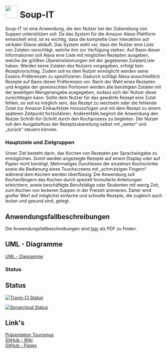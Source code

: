 # <img src="https://user-images.githubusercontent.com/43878732/51005877-f5f3da00-1540-11e9-9db0-08cf20d5f70a.png" width="40">  Soup-IT    
Soup-IT ist eine Anwendung, die den Nutzer bei der Zubereitung von Suppen unterstützen soll. Da das System für die Amazon Alexa-Plattform entwickelt wird, ist es wichtig, dass die komplette User Interaktion auf verbaler Ebene abläuft. Das System sieht vor, dass der Nutzer eine Liste von Zutaten vorschlägt, welche ihm zur Verfügung stehen. Auf Basis dieser Informationen soll Alexa eine Liste mit möglichen Rezepten ausgeben, welche die größten Übereinstimmungen mit der gegebenen ZutatenListe haben. Werden keine Zutaten des Nutzers vorgegeben, erfolgt kein Rezeptvorschlag. Zudem soll es dem Nutzer ermöglicht werden seine Essens-Präferenzen zu spezifizieren. Dadurch schlägt Alexa ausschließlich Rezepte auf Basis dieser Präferenzen vor. Nach der Wahl eines Rezeptes und Angabe der gewünschten Portionen werden alle benötigten Zutaten mit der jeweiligen Mengenangabe ausgegeben, sodass sich der Nutzer diese zurechtlegen kann. Sollte dem Nutzer für das gewählte Rezept eine Zutat fehlen, so soll es möglich sein, das Rezept zu wechseln oder die fehlende Zutat zur Amazon Einkaufsliste hinzuzufügen und mit dem Rezept zu einem späteren Zeitpunkt fortzufahren. Anderenfalls beginnt die Anwendung den Nutzer Schritt-für-Schritt durch den Kochprozess zu begleiten. Der Nutzer soll den Ausgabefluss der Rezeptzubereitung selbst mit „weiter“ und „zurück“ steuern können.

### Hauptziele und Zielgruppen 

Unser Ziel besteht darin, das Kochen von Rezepten per Spracheingabe zu ermöglichen. Somit werden angezeigte Rezepte auf einem Display oder auf Papier nicht benötigt. Mehrmaliges Durchlesen der einzelnen Kochschritte sowie die Bedienung eines Touchscreens mit „schmutzigen Fingern“ während dem Kochen werden überflüssig. Die Anwendung soll Kochanfängern das Kochen durch speziell formulierte Anleitungen erleichtern, sowie beschäftigte Berufstätige oder Studenten mit wenig Zeit, zum Kochen von leckeren Suppen in der Freizeit animieren. Daher wird großer Wert auf möglichst einfache und schnelle Rezepte, die zugleich auch lecker und gesund sind, gelegt.

## Anwendungsfallbeschreibungen
Die Anwendungsfallbeschreibungen sind [hier](https://github.com/sweIhm-ws2018-19/skillproject-fr-12/blob/master/UML/Sprint%200/AWF%20Beschreibungen.pdf) als PDF zu finden.

## UML - Diagramme
[UML - Diagramme](https://github.com/sweIhm-ws2018-19/skillproject-fr-12/wiki/UML-Diagramme) <br />

### Status
## Status
[![Travis-CI Status](https://travis-ci.org/sweIhm-ws2018-19/skillproject-fr-12.svg?branch=master)](https://travis-ci.org/sweIhm-ws2018-19/skillproject-fr-12)

[![Sonarcloud Status](https://sonarcloud.io/api/project_badges/measure?project=alexa-skills-kit-samples%3Asoupit%3Asprint3&metric=alert_status)](https://sonarcloud.io/dashboard?id=alexa-skills-kit-samples%3Asoupit%3Asprint3)

##  Link's
[Präsentation Tourismus](https://github.com/sweIhm-ws2018-19/skillproject-fr-12/blob/master/UML/soupit_praesentation.pdf) <br />
[GitHub - Wiki](https://github.com/sweIhm-ws2018-19/skillproject-fr-12/wiki) <br />
[GitHub - Pages](https://sweihm-ws2018-19.github.io/skillproject-fr-12/) <br />



